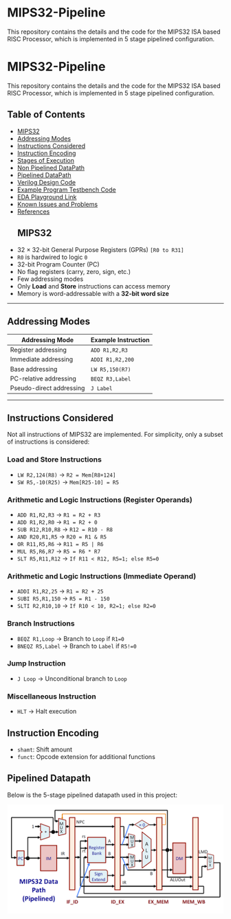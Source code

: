 # MIPS32-Pipeline
This repository contains the details and the code for the MIPS32 ISA based RISC Processor, which is implemented in 5 stage pipelined configuration.
# MIPS32-Pipeline
This repository contains the details and the code for the MIPS32 ISA based RISC Processor, which is implemented in 5 stage pipelined configuration.

## Table of Contents
- [MIPS32](#mips32)
- [Addressing Modes](#addressing-modes)
- [Instructions Considered](#instructions-considered)
- [Instruction Encoding](#instruction-encoding)
- [Stages of Execution](#stages-of-execution)
- [Non Pipelined DataPath](#non-pipelined-datapath)
- [Pipelined DataPath](#pipelined-datapath)
- [Verilog Design Code](#verilog-design-code)
- [Example Program Testbench Code](#example-program-testbench-code)
- [EDA Playground Link](#edaplayground-link)
- [Known Issues and Problems](#known-issues-and-problems)
- [References](#references)
  ## MIPS32
- 32 × 32-bit General Purpose Registers (GPRs) `[R0 to R31]`
- `R0` is hardwired to logic `0`
- 32-bit Program Counter (PC)
- No flag registers (carry, zero, sign, etc.)
- Few addressing modes
- Only **Load** and **Store** instructions can access memory
- Memory is word-addressable with a **32-bit word size**

---

## Addressing Modes

| **Addressing Mode**       | **Example Instruction** |
|--------------------------|--------------------------|
| Register addressing       | `ADD R1,R2,R3`          |
| Immediate addressing      | `ADDI R1,R2,200`        |
| Base addressing           | `LW R5,150(R7)`         |
| PC-relative addressing    | `BEQZ R3,Label`         |
| Pseudo-direct addressing  | `J Label`               |

---

## Instructions Considered
Not all instructions of MIPS32 are implemented. For simplicity, only a subset of instructions is considered:

### **Load and Store Instructions**
- `LW R2,124(R8)`  → `R2 = Mem[R8+124]`  
- `SW R5,-10(R25)` → `Mem[R25-10] = R5`

### **Arithmetic and Logic Instructions (Register Operands)**
- `ADD R1,R2,R3`   → `R1 = R2 + R3`
- `ADD R1,R2,R0`   → `R1 = R2 + 0`
- `SUB R12,R10,R8` → `R12 = R10 - R8`
- `AND R20,R1,R5`  → `R20 = R1 & R5`
- `OR R11,R5,R6`   → `R11 = R5 | R6`
- `MUL R5,R6,R7`   → `R5 = R6 * R7`
- `SLT R5,R11,R12` → `If R11 < R12, R5=1; else R5=0`

### **Arithmetic and Logic Instructions (Immediate Operand)**
- `ADDI R1,R2,25`  → `R1 = R2 + 25`
- `SUBI R5,R1,150` → `R5 = R1 - 150`
- `SLTI R2,R10,10` → `If R10 < 10, R2=1; else R2=0`

### **Branch Instructions**
- `BEQZ R1,Loop`   → Branch to `Loop` if `R1=0`
- `BNEQZ R5,Label` → Branch to `Label` if `R5!=0`

### **Jump Instruction**
- `J Loop` → Unconditional branch to `Loop`

### **Miscellaneous Instruction**
- `HLT` → Halt execution
## Instruction Encoding
- `shamt`: Shift amount  
- `funct`: Opcode extension for additional functions
## Pipelined Datapath

Below is the 5-stage pipelined datapath used in this project:

![MIPS32 Pipelined Datapath](pipelined_datapath.png)

